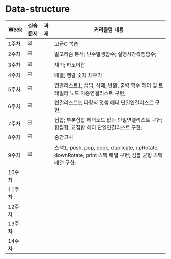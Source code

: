 # Data-structure


| Week | 실습문제 | 과제 | 커리큘럼 내용 |
| ------ | -- | -- |----------- |
| 1주차 | ☑️ |  | 고급C 복습 |
| 2주차 | ☑️ |  | 알고리즘 분석; 난수발생함수; 실행시간측정함수; |
| 3주차 | ☑️ |  | 재귀; 하노이탑 |
| 4주차 | ☑️ |  | 배열; 행렬 숫자 채우기 |
| 5주차 | ☑️ |  | 연결리스트1; 삽입, 삭제, 반환, 출력 함수 헤더 및 트레일러 노드 이중연결리스트 구현; |
| 6주차 | ☑️ |  | 연결리스트2; 다항식 덧셈 헤더 단일연결리스트 구현;|
| 7주차 | ☑️ |  | 집합; 부분집합 헤더노드 없는 단일연결리스트 구현; 합집합, 교집합 헤더 단일연결리스트 구현;|
| 8주차 | ☑️ |  | 중간고사 |
| 9주차 | ☑️ |  | 스택1; push, pop, peek, duplicate, upRotate, downRotate, print 스택 배열 구현; 심볼 균형 스택 배열 구현; |
| 10주차 |  |  |  |
| 11주차 |  |  |  |
| 12주차 |  |  |  |
| 13주차 |  |  |  |
| 14주차 |  |  |  |
